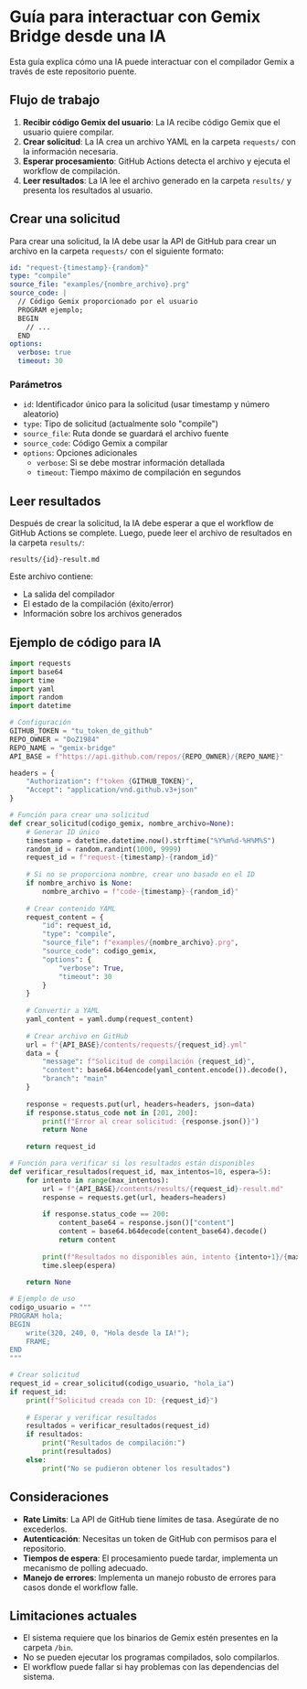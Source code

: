 # Guía para interactuar con Gemix Bridge desde una IA

Esta guía explica cómo una IA puede interactuar con el compilador Gemix a través de este repositorio puente.

## Flujo de trabajo

1. **Recibir código Gemix del usuario**: La IA recibe código Gemix que el usuario quiere compilar.
2. **Crear solicitud**: La IA crea un archivo YAML en la carpeta `requests/` con la información necesaria.
3. **Esperar procesamiento**: GitHub Actions detecta el archivo y ejecuta el workflow de compilación.
4. **Leer resultados**: La IA lee el archivo generado en la carpeta `results/` y presenta los resultados al usuario.

## Crear una solicitud

Para crear una solicitud, la IA debe usar la API de GitHub para crear un archivo en la carpeta `requests/` con el siguiente formato:

```yaml
id: "request-{timestamp}-{random}"
type: "compile"
source_file: "examples/{nombre_archivo}.prg"
source_code: |
  // Código Gemix proporcionado por el usuario
  PROGRAM ejemplo;
  BEGIN
    // ...
  END
options:
  verbose: true
  timeout: 30
```

### Parámetros

- `id`: Identificador único para la solicitud (usar timestamp y número aleatorio)
- `type`: Tipo de solicitud (actualmente solo "compile")
- `source_file`: Ruta donde se guardará el archivo fuente
- `source_code`: Código Gemix a compilar
- `options`: Opciones adicionales
  - `verbose`: Si se debe mostrar información detallada
  - `timeout`: Tiempo máximo de compilación en segundos

## Leer resultados

Después de crear la solicitud, la IA debe esperar a que el workflow de GitHub Actions se complete. Luego, puede leer el archivo de resultados en la carpeta `results/`:

```
results/{id}-result.md
```

Este archivo contiene:
- La salida del compilador
- El estado de la compilación (éxito/error)
- Información sobre los archivos generados

## Ejemplo de código para IA

```python
import requests
import base64
import time
import yaml
import random
import datetime

# Configuración
GITHUB_TOKEN = "tu_token_de_github"
REPO_OWNER = "DoZ1984"
REPO_NAME = "gemix-bridge"
API_BASE = f"https://api.github.com/repos/{REPO_OWNER}/{REPO_NAME}"

headers = {
    "Authorization": f"token {GITHUB_TOKEN}",
    "Accept": "application/vnd.github.v3+json"
}

# Función para crear una solicitud
def crear_solicitud(codigo_gemix, nombre_archivo=None):
    # Generar ID único
    timestamp = datetime.datetime.now().strftime("%Y%m%d-%H%M%S")
    random_id = random.randint(1000, 9999)
    request_id = f"request-{timestamp}-{random_id}"
    
    # Si no se proporciona nombre, crear uno basado en el ID
    if nombre_archivo is None:
        nombre_archivo = f"code-{timestamp}-{random_id}"
    
    # Crear contenido YAML
    request_content = {
        "id": request_id,
        "type": "compile",
        "source_file": f"examples/{nombre_archivo}.prg",
        "source_code": codigo_gemix,
        "options": {
            "verbose": True,
            "timeout": 30
        }
    }
    
    # Convertir a YAML
    yaml_content = yaml.dump(request_content)
    
    # Crear archivo en GitHub
    url = f"{API_BASE}/contents/requests/{request_id}.yml"
    data = {
        "message": f"Solicitud de compilación {request_id}",
        "content": base64.b64encode(yaml_content.encode()).decode(),
        "branch": "main"
    }
    
    response = requests.put(url, headers=headers, json=data)
    if response.status_code not in [201, 200]:
        print(f"Error al crear solicitud: {response.json()}")
        return None
    
    return request_id

# Función para verificar si los resultados están disponibles
def verificar_resultados(request_id, max_intentos=10, espera=5):
    for intento in range(max_intentos):
        url = f"{API_BASE}/contents/results/{request_id}-result.md"
        response = requests.get(url, headers=headers)
        
        if response.status_code == 200:
            content_base64 = response.json()["content"]
            content = base64.b64decode(content_base64).decode()
            return content
        
        print(f"Resultados no disponibles aún, intento {intento+1}/{max_intentos}")
        time.sleep(espera)
    
    return None

# Ejemplo de uso
codigo_usuario = """
PROGRAM hola;
BEGIN
    write(320, 240, 0, "Hola desde la IA!");
    FRAME;
END
"""

# Crear solicitud
request_id = crear_solicitud(codigo_usuario, "hola_ia")
if request_id:
    print(f"Solicitud creada con ID: {request_id}")
    
    # Esperar y verificar resultados
    resultados = verificar_resultados(request_id)
    if resultados:
        print("Resultados de compilación:")
        print(resultados)
    else:
        print("No se pudieron obtener los resultados")
```

## Consideraciones

- **Rate Limits**: La API de GitHub tiene límites de tasa. Asegúrate de no excederlos.
- **Autenticación**: Necesitas un token de GitHub con permisos para el repositorio.
- **Tiempos de espera**: El procesamiento puede tardar, implementa un mecanismo de polling adecuado.
- **Manejo de errores**: Implementa un manejo robusto de errores para casos donde el workflow falle.

## Limitaciones actuales

- El sistema requiere que los binarios de Gemix estén presentes en la carpeta `/bin`.
- No se pueden ejecutar los programas compilados, solo compilarlos.
- El workflow puede fallar si hay problemas con las dependencias del sistema.